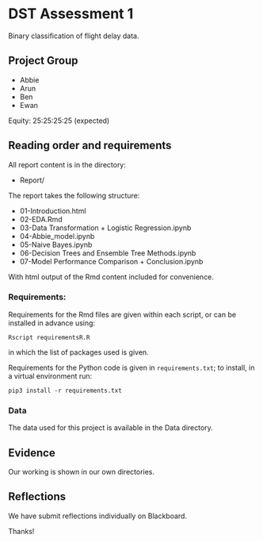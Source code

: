 # DST Assessment 1
Binary classification of flight delay data.
## Project Group

* Abbie
* Arun
* Ben
* Ewan

Equity: 25:25:25:25 (expected)

## Reading order and requirements

All report content is in the directory:

* Report/

The report takes the following structure:

* 01-Introduction.html
* 02-EDA.Rmd
* 03-Data Transformation + Logistic Regression.ipynb
* 04-Abbie_model.ipynb
* 05-Naive Bayes.ipynb
* 06-Decision Trees and Ensemble Tree Methods.ipynb
* 07-Model Performance Comparison + Conclusion.ipynb



With html output of the Rmd content included for convenience.

### Requirements:

Requirements for the Rmd files are given within each script, or can be installed in advance using:
```{sh}
Rscript requirementsR.R
```
in which the list of packages used is given.

Requirements for the Python code is given in `requirements.txt`; to install, in a virtual environment run:

```{sh}
pip3 install -r requirements.txt
```
### Data

The data used for this project is available in the Data directory.

## Evidence

Our working is shown in our own directories.



## Reflections

We have submit reflections individually on Blackboard.

Thanks!
